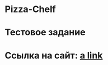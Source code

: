 # Pizza-Chelf
# Тестовое задание
# Ссылка на сайт: [a link](https://danil1101.github.io/Pizza-Chelf/)
